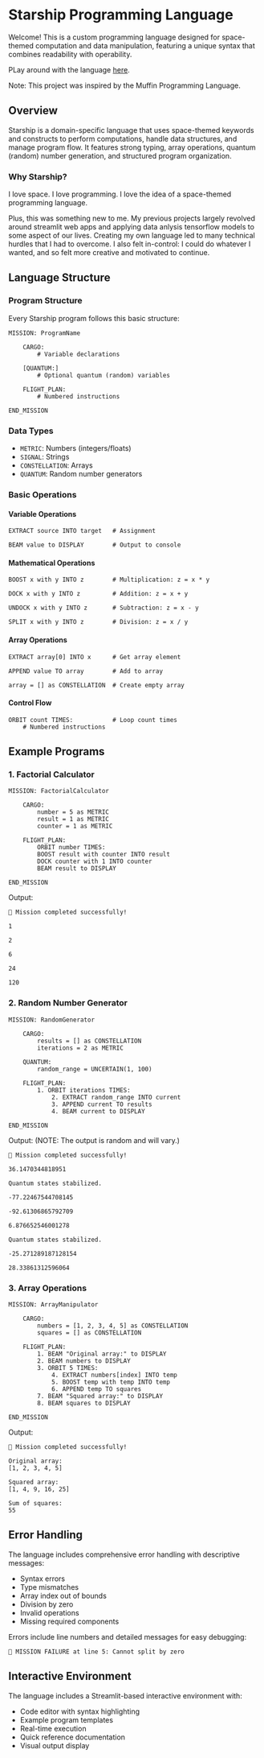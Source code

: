 # Starship Programming Language

Welcome! This is a custom programming language designed for space-themed computation and data manipulation, featuring a unique syntax that combines readability with operability.

PLay around with the language [here](https://starship.streamlit.app).

Note: This project was inspired by the Muffin Programming Language.

## Overview

Starship is a domain-specific language that uses space-themed keywords and constructs to perform computations, handle data structures, and manage program flow. It features strong typing, array operations, quantum (random) number generation, and structured program organization.

### Why Starship?

I love space. I love programming. I love the idea of a space-themed programming language.

Plus, this was something new to me. My previous projects largely revolved around streamlit web apps and applying data anlysis tensorflow models to some aspect of our lives. Creating my own language led to many technical hurdles that I had to overcome. I also felt in-control: I could do whatever I wanted, and so felt more creative and motivated to continue.


## Language Structure

### Program Structure
Every Starship program follows this basic structure:

```
MISSION: ProgramName

    CARGO:
        # Variable declarations

    [QUANTUM:]
        # Optional quantum (random) variables

    FLIGHT_PLAN:
        # Numbered instructions

END_MISSION
```

### Data Types
- `METRIC`: Numbers (integers/floats)
- `SIGNAL`: Strings
- `CONSTELLATION`: Arrays
- `QUANTUM`: Random number generators

### Basic Operations

#### Variable Operations

```
EXTRACT source INTO target   # Assignment

BEAM value to DISPLAY        # Output to console
```

#### Mathematical Operations

```
BOOST x with y INTO z        # Multiplication: z = x * y

DOCK x with y INTO z         # Addition: z = x + y

UNDOCK x with y INTO z       # Subtraction: z = x - y

SPLIT x with y INTO z        # Division: z = x / y
```

#### Array Operations

```
EXTRACT array[0] INTO x      # Get array element

APPEND value TO array        # Add to array

array = [] as CONSTELLATION  # Create empty array
```

#### Control Flow

```
ORBIT count TIMES:           # Loop count times
    # Numbered instructions
```

## Example Programs

### 1. Factorial Calculator

```
MISSION: FactorialCalculator

    CARGO:
        number = 5 as METRIC
        result = 1 as METRIC
        counter = 1 as METRIC

    FLIGHT_PLAN:
        ORBIT number TIMES:
        BOOST result with counter INTO result
        DOCK counter with 1 INTO counter
        BEAM result to DISPLAY

END_MISSION
```

Output:

```
🚀 Mission completed successfully!

1

2

6

24

120
```

### 2. Random Number Generator

```
MISSION: RandomGenerator

    CARGO:
        results = [] as CONSTELLATION
        iterations = 2 as METRIC

    QUANTUM:
        random_range = UNCERTAIN(1, 100)

    FLIGHT_PLAN:
        1. ORBIT iterations TIMES:
            2. EXTRACT random_range INTO current
            3. APPEND current TO results
            4. BEAM current to DISPLAY

END_MISSION
```

Output:
(NOTE: The output is random and will vary.)

```
🚀 Mission completed successfully!

36.1470344818951

Quantum states stabilized.

-77.22467544708145

-92.61306865792709

6.876652546001278

Quantum states stabilized.

-25.271289187128154

28.33861312596064
```

### 3. Array Operations

```
MISSION: ArrayManipulator

    CARGO:
        numbers = [1, 2, 3, 4, 5] as CONSTELLATION
        squares = [] as CONSTELLATION

    FLIGHT_PLAN:
        1. BEAM "Original array:" to DISPLAY
        2. BEAM numbers to DISPLAY
        3. ORBIT 5 TIMES:
            4. EXTRACT numbers[index] INTO temp
            5. BOOST temp with temp INTO temp
            6. APPEND temp TO squares
        7. BEAM "Squared array:" to DISPLAY
        8. BEAM squares to DISPLAY

END_MISSION
```

Output:

```
🚀 Mission completed successfully!

Original array:
[1, 2, 3, 4, 5]

Squared array:
[1, 4, 9, 16, 25]

Sum of squares:
55
```

## Error Handling

The language includes comprehensive error handling with descriptive messages:
- Syntax errors
- Type mismatches
- Array index out of bounds
- Division by zero
- Invalid operations
- Missing required components

Errors include line numbers and detailed messages for easy debugging:

```
🚨 MISSION FAILURE at line 5: Cannot split by zero
```

## Interactive Environment

The language includes a Streamlit-based interactive environment with:
- Code editor with syntax highlighting
- Example program templates
- Real-time execution
- Quick reference documentation
- Visual output display
